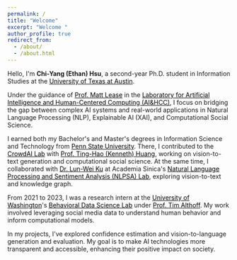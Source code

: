 ```yaml
---
permalink: /
title: "Welcome"
excerpt: "Welcome "
author_profile: true
redirect_from: 
  - /about/
  - /about.html
---
```


Hello, I'm **Chi-Yang (Ethan) Hsu**, a second-year Ph.D. student in Information Studies at the <a href="https://www.utexas.edu/" style="color: black;">University of Texas at Austin</a>.

Under the guidance of <a href="https://www.ischool.utexas.edu/~ml/" style="color: black;">Prof. Matt Lease</a> in the 
<a href="https://ai.ischool.utexas.edu/" style="color: black;">Laboratory for Artificial Intelligence and Human-Centered Computing (AI&HCC)</a>, I focus on bridging the gap between complex AI systems and real-world applications in Natural Language Processing (NLP), Explainable AI (XAI), and Computational Social Science.

I earned both my Bachelor's and Master's degrees in Information Science and Technology from <a href="https://www.psu.edu/" style="color: black;">Penn State University</a>. There, I contributed to the <a href="https://crowd.ist.psu.edu/crowd-ai-lab.html" style="color: black;">CrowdAI Lab</a> with <a href="https://sites.psu.edu/kennethhuang/" style="color: black;">Prof. Ting-Hao (Kenneth) Huang</a>, working on vision-to-text generation and computational social science. At the same time, I collaborated with <a href="https://www.iis.sinica.edu.tw/pages/lwku/" style="color: black;">Dr. Lun-Wei Ku</a> at Academia Sinica's <a href="https://academiasinicanlplab.github.io" style="color: black;">Natural Language Processing and Sentiment Analysis (NLPSA) Lab</a>, exploring vision-to-text and knowledge graph.

From 2021 to 2023, I was a research intern at the <a href="https://www.washington.edu/" style="color: black;">University of Washington</a>'s <a href="https://behavioral-data.github.io/" style="color: black;">Behavioral Data Science Lab</a> under <a href="http://timalthoff.de/" style="color: black;">Prof. Tim Althoff</a>. My work involved leveraging social media data to understand human behavior and inform computational models.

In my projects, I've explored confidence estimation and vision-to-language generation and evaluation. My goal is to make AI technologies more transparent and accessible, enhancing their positive impact on society.


